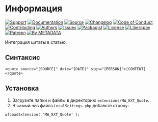 # Информация

[![Support](https://cdn-storage.github.io/images/badges/info.support.svg)](https://webmasters.community/)
[![Documentation](https://cdn-storage.github.io/images/badges/info.documentation.svg)](https://mediawiki.webmasters.wiki/)
[![Source](https://cdn-storage.github.io/images/badges/info.source.svg)](https://github.com/factory-06/mediawiki-ext-quote)
[![Changelog](https://cdn-storage.github.io/images/badges/info.changelog.svg)](CHANGELOG.md)
[![Code of Conduct](https://cdn-storage.github.io/images/badges/info.coc.svg)](https://metainfo.github.io/coc/)
[![Contributing](https://cdn-storage.github.io/images/badges/info.contributing.svg)](https://metainfo.github.io/contributing/)
[![Authors](https://cdn-storage.github.io/images/badges/info.authors.svg)](AUTHORS)
[![Issues](https://cdn-storage.github.io/images/badges/info.issues.svg)](https://github.com/factory-06/mediawiki-ext-quote/issues)
[![Packagist](https://cdn-storage.github.io/images/badges/info.packagist.svg)](https://packagist.org/packages/metastore/mediawiki-ext-quote)
[![License](https://cdn-storage.github.io/images/badges/license.gpl-3.0.svg)](LICENSE)
[![Liberapay](https://cdn-storage.github.io/images/badges/donate.liberapay.svg)](https://liberapay.com/metadata/donate)
[![Patreon](https://cdn-storage.github.io/images/badges/donate.patreon.svg)](https://patreon.com/metadata)
[![By METADATA](https://cdn-storage.github.io/images/badges/by.metadata.svg)](https://metadata.foundation/)

Интеграция цитаты в статью.

## Синтаксис

```
<quote source="[SOURCE]" date="[DATE]" sign="[PERSON]">[CONTENT]</quote>
```

## Установка

1. Загрузите папки и файлы в директорию `extensions/MW_EXT_Quote`.
2. В самый низ файла `LocalSettings.php` добавьте строку:

```
wfLoadExtension( 'MW_EXT_Quote' );
```
